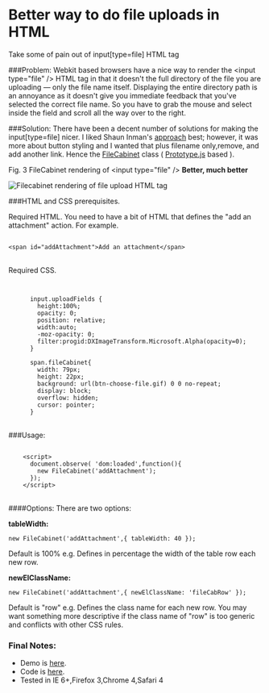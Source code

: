 # Better way to do file uploads in HTML

Take some of pain out of input[type=file] HTML tag

###Problem:
Webkit based browsers have a nice way to render the &lt;input type="file" /> HTML tag in that it doesn't the full directory of the file you are uploading &mdash; only the file name itself. Displaying the entire directory path is an annoyance as it doesn't give you immediate feedback that you've selected the correct file name. So you have to grab the mouse and select inside the field and scroll all the way over to the right.

###Solution:
There have been a decent number of solutions for making the input[type=file] nicer. I liked Shaun Inman's <a href="http://www.shauninman.com/archive/2007/09/10/styling_file_inputs_with_css_and_the_dom" target="_blank">approach</a> best; however, it was more about button styling and I wanted that plus filename only,remove, and add another link. Hence the <a href="http://github.com/minimul/filecabinet" target="_blank">FileCabinet</a> class ( <a href="http://prototypejs.org" target="_blank">Prototype.js</a> based ).

Fig. 3 FileCabinet rendering of  &lt;input type="file" /> **Better, much better**

![Filecabinet rendering of file upload HTML tag](/images/filecabinet.png)

###HTML and CSS prerequisites.

Required HTML. You need to have a bit of HTML that defines the "add an attachment" action. For example.

<pre>
<code class="html">
&lt;span id=&quot;addAttachment&quot;&gt;Add an attachment&lt;/span&gt;
</code>
</pre>

Required CSS.

<pre>
<code class="css">

      input.uploadFields {
        height:100%;
        opacity: 0;
        position: relative;
        width:auto;
        -moz-opacity: 0;
        filter:progid:DXImageTransform.Microsoft.Alpha(opacity=0);
      }

      span.fileCabinet{
        width: 79px;
        height: 22px;
        background: url(btn-choose-file.gif) 0 0 no-repeat;
        display: block;
        overflow: hidden;
        cursor: pointer;
      }
</code>
</pre>

###Usage:

<pre>
<code class="javascript">
    &lt;script>
      document.observe( 'dom:loaded',function(){
        new FileCabinet('addAttachment');
      });
    &lt;/script>
</code>
</pre>

####Options:
There are two options:

**tableWidth:**

  <pre><code class="javascript">new FileCabinet('addAttachment',{ tableWidth: 40 });</code></pre>
  Default is 100% e.g. Defines in percentage the width of the table row each new row.

**newElClassName:**

  <pre><code class="javascript">new FileCabinet('addAttachment',{ newElClassName: 'fileCabRow' });</code></pre>
  Default is "row" e.g. Defines the class name for each new row. You may want something more descriptive if the class name of "row" is too generic and conflicts with other CSS rules.

### Final Notes:
- Demo is <a href="http://minimul.com/demo/filecabinet/index.html" target="_blank">here</a>.
- Code is <a href="http://github.com/minimul/filecabinet" target="_blank">here</a>.
- Tested in IE 6+,Firefox 3,Chrome 4,Safari 4
